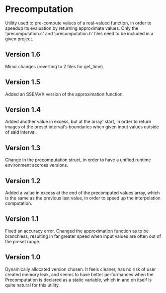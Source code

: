 # Precomputation

Utility used to pre-compute values of a real-valued function, in order to speedup its evaluation
by returning approximate values. Only the 'precomputation.c' and 'precomputation.h' files need
to be included in a given project.


Version 1.6
-----------

Minor changes (reverting to 2 files for get_time).


Version 1.5
-----------

Added an SSE/AVX version of the approximation function.


Version 1.4
-----------

Added another value in excess, but at the array' start, in order to return images
of the preset interval's boundaries when given input values outside of said interval.


Version 1.3
-----------

Change in the precomputation struct, in order to have a unified runtime environment accross versions.


Version 1.2
-----------

Added a value in excess at the end of the precomputed values array, which is the same as
the previous last value, in order to speed up the interpolation computation.


Version 1.1
-----------

Fixed an accuracy error. Changed the approximation function as to be branchless, resulting in far
greater speed when input values are often out of the preset range.


Version 1.0
-----------

Dynamically allocated version chosen. It feels cleaner, has no risk of user created memory leak,
and seems to have better performances when the Precomputation is declared as a static variable, which
in and on itself is quite natural for this utility.
